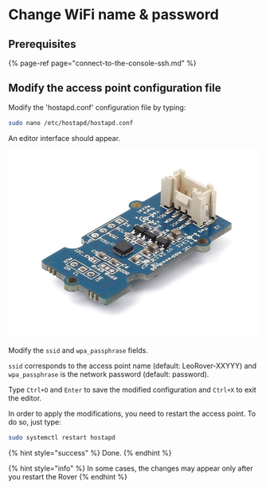 # Change WiFi name & password

## Prerequisites

{% page-ref page="connect-to-the-console-ssh.md" %}

## Modify the access point configuration file

Modify the 'hostapd.conf' configuration file by typing:

```bash
sudo nano /etc/hostapd/hostapd.conf
```

An editor interface should appear.

![](../.gitbook/assets/image%20%2813%29.png)

Modify the `ssid` and `wpa_passphrase` fields.

`ssid` corresponds to the access point name \(default: LeoRover-XXYYY\) and  `wpa_passphrase` is the network password \(default: password\).

Type `Ctrl+O` and `Enter` to save the modified configuration and `Ctrl+X` to exit the editor.

In order to apply the modifications, you need to restart the access point. To do so, just type:

```bash
sudo systemctl restart hostapd
```

{% hint style="success" %}
Done.
{% endhint %}

{% hint style="info" %}
In some cases, the changes may appear only after you restart the Rover 
{% endhint %}

